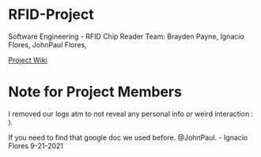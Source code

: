 # RFID-Project
Software Engineering - RFID Chip Reader
Team: Brayden Payne, Ignacio Flores, JohnPaul Flores,

[Project Wiki](https://github.com/IgnacioFlores1500/RFID-Project/wiki)

# Note for Project Members
I removed our logs atm to not reveal any personal info or weird interaction : ).


If you need to find that google doc we used before.  @JohnPaul. - Ignacio Flores 9-21-2021
